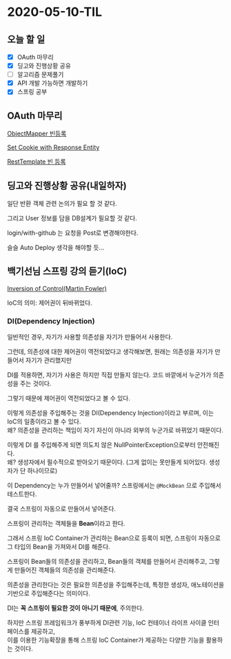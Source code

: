# 2020-05-10-TIL

## 오늘 할 일

- [x] OAuth 마무리
- [x] 딩고와 진행상황 공유
- [ ] 알고리즘 문제풀기
- [x] API 개발 가능하면 개발하기
- [x] 스프링 공부

## OAuth 마무리

[ObjectMapper 빈등록](https://pasudo123.tistory.com/362)

[Set Cookie with Response Entity](https://attacomsian.com/blog/set-cookie-with-response-entity-in-spring-boot)

[RestTemplate 빈 등록](https://cheese10yun.github.io/spring-guide-api-call/)

## 딩고와 진행상황 공유(내일하자)

일단 반환 객체 관련 논의가 필요 할 것 같다.

그리고 User 정보를 담을 DB설계가 필요할 것 같다.

login/with-github 는 요청을 Post로 변경해야한다.

슬슬 Auto Deploy 생각을 해야할 듯...

## 백기선님 스프링 강의 듣기(IoC)

[Inversion of Control(Martin Fowler)](https://martinfowler.com/articles/injection.html)

IoC의 의미: 제어권이 뒤바뀌었다.

### DI(Dependency Injection)

일반적인 경우, 자기가 사용할 의존성을 자기가 만들어서 사용한다.

그런데, 의존성에 대한 제어권이 역전되었다고 생각해보면, 원래는 의존성을 자기가 만들어서 자기가 관리했지만

DI를 적용하면, 자기가 사용은 하지만 직접 만들지 않는다. 코드 바깥에서 누군가가 의존성을 주는 것이다.

그렇기 때문에 제어권이 역전되었다고 볼 수 있다.

이렇게 의존성을 주입해주는 것을 DI(Dependency Injection)이라고 부르며, 이는 IoC의 일종이라고 볼 수 있다.  
왜? 의존성을 관리하는 책임이 자기 자신이 아니라 외부의 누군가로 바뀌었기 때문이다.

이렇게 DI 를 주입해주게 되면 의도치 않은 NullPointerException으로부터 안전해진다.  
왜? 생성자에서 필수적으로 받아오기 때문이다. (그게 없이는 못만들게 되어있다. 생성자가 단 하나이므로)

이 Dependency는 누가 만들어서 넣어줄까? 스프링에서는 `@MockBean` 으로 주입해서 테스트한다.

결국 스프링이 자동으로 만들어서 넣어준다.



스프링이 관리하는 객체들을 **Bean**이라고 한다.

그래서 스프링 IoC Container가 관리하는 Bean으로 등록이 되면, 스프링이 자동으로 그 타입의 Bean을 가져와서 DI를 해준다.

스프링이 Bean들의 의존성을 관리하고, Bean들의 객체를 만들어서 관리해주고, 그렇게 만들어진 객체들의 의존성을 관리해준다.

의존성을 관리한다는 것은 필요한 의존성을 주입해주는데, 특정한 생성자, 애노테이션을 기반으로 주입해준다는 의미이다.



DI는 **꼭 스프링이 필요한 것이 아니기 때문에**, 주의한다.

하지만 스프링 프레임워크가 풍부하게 DI관련 기능, IoC 컨테이너 라이프 사이클 인터페이스를 제공하고,  
이를 이용한 기능확장을 통해 스프링 IoC Container가 제공하는 다양한 기능을 활용하는 것이다.

